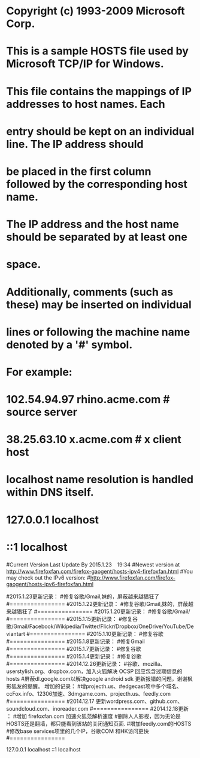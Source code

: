 # Copyright (c) 1993-2009 Microsoft Corp.
#
# This is a sample HOSTS file used by Microsoft TCP/IP for Windows.
#
# This file contains the mappings of IP addresses to host names. Each
# entry should be kept on an individual line. The IP address should
# be placed in the first column followed by the corresponding host name.
# The IP address and the host name should be separated by at least one
# space.
#
# Additionally, comments (such as these) may be inserted on individual
# lines or following the machine name denoted by a '#' symbol.
#
# For example:
#
# 102.54.94.97 rhino.acme.com # source server
# 38.25.63.10 x.acme.com # x client host

# localhost name resolution is handled within DNS itself.
# 127.0.0.1 localhost
# ::1 localhost
#Current Version Last Update By 2015.1.23　19:34
#Newest version at http://www.firefoxfan.com/firefox-gaogent/hosts-ipv4-firefoxfan.html
#You may check out the IPv6 version:
#http://www.firefoxfan.com/firefox-gaogent/hosts-ipv6-firefoxfan.html

#2015.1.23更新记录：
#修复谷歌/Gmail,妹的，屏蔽越来越猖狂了
#================
#2015.1.22更新记录：
#修复谷歌/Gmail,妹的，屏蔽越来越猖狂了
#================
#2015.1.20更新记录：
#修复谷歌/Gmail/
#================
#2015.1.15更新记录：
#修复谷歌/Gmail/Facebook/Wikipedia/Twitter/Flickr/Dropbox/OneDrive/YouTube/Deviantart
#================
#2015.1.10更新记录：
#修复谷歌
#================
#2015.1.8更新记录：
#修复Gmail
#================
#2015.1.7更新记录：
#修复谷歌
#================
#2015.1.4更新记录：
#修复谷歌
#================
#2014.12.26更新记录：
#谷歌、mozilla、userstylish.org、dropbox.com，加入火狐解决 OCSP 回应包含过期信息的hosts
#屏蔽dl.google.com以解决google android sdk 更新报错的问题，谢谢枫影狐友的提醒。
增加的记录：
#增projecth.us、#edgecast项中多个域名、ccFox.info、12306加速、3dmgame.com、projecth.us、feedly.com
#================
#2014.12.17 更新wordpress.com、github.com、soundcloud.com、inoreader.com
#================
#2014.12.18更新 ：
#增加 firefoxfan.com 加速火狐范解析速度
#删除人人影视，因为无论是HOSTS还是翻墙，都只能看到该站的关闭通知页面.
#增加feedly.com的HOSTS
#修改base services项里的几个IP，谷歌COM 和HK访问更快
#================

127.0.0.1 localhost
::1 localhost
